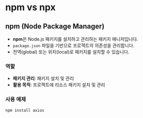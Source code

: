 # npm vs npx

## npm (Node Package Manager)

- **npm**은 Node.js 패키지를 설치하고 관리하는 패키지 매니저입니다.
- `package.json` 파일을 기반으로 프로젝트의 의존성을 관리합니다.
- 전역(global) 또는 위치(local)로 패키지를 설치할 수 있습니다.

### 역할
- **패키지 관리**: 패키지 설치 및 관리
- **활용 목적**: 프로젝트에 리소스 패키지 설치 및 관리

### 사용 예제
```bash
npm install axios
